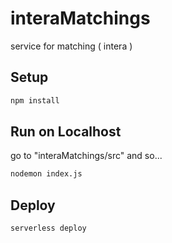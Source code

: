 # interaMatchings

service for matching ( intera )

## Setup

```bash
npm install
```
## Run on Localhost

 go to "interaMatchings/src" and so...

```bash
nodemon index.js
```

## Deploy

```bash
serverless deploy
```